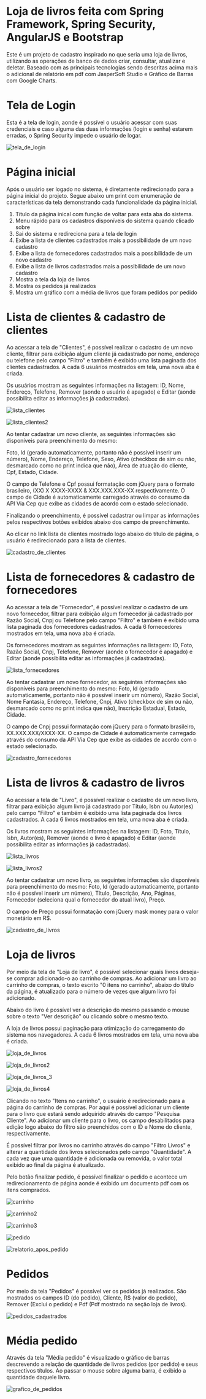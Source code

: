# Loja de livros feita com Spring Framework, Spring Security, AngularJS e Bootstrap
Este é um projeto de cadastro inspirado no que seria uma loja de livros, utilizando as operações de banco de dados criar, consultar, atualizar e deletar. Baseado com as principais tecnologias sendo descritas acima mais o adicional de relatório em pdf com JasperSoft Studio e Gráfico de Barras com Google Charts.

# Tela de Login
Esta é a tela de login, aonde é possível o usuário acessar com suas credenciais e caso alguma das duas informações (login e senha) estarem erradas, o Spring Security impede o usuário de logar.

![tela_de_login](https://user-images.githubusercontent.com/105288563/231555063-614ee3bd-4cfc-4756-bccf-83d66f42d89b.jpg)

# Página inicial
Após o usuário ser logado no sistema, é diretamente redirecionado para a página inicial do projeto. Segue abaixo um print com enumeração de características da tela demonstrando cada funcionalidade da página inicial.

1. Título da página inical com função de voltar para esta aba do sistema.
2. Menu rápido para os cadastros disponíveis do sistema quando clicado sobre
3. Sai do sistema e redireciona para a tela de login
4. Exibe a lista de clientes cadastrados mais a possibilidade de um novo cadastro
5. Exibe a lista de fornecedores cadastrados mais a possibilidade de um novo cadastro
6. Exibe a lista de livros cadastrados mais a possibilidade de um novo cadastro
7. Mostra a tela da loja de livros
8. Mostra os pedidos já realizados
9. Mostra um gráfico com a média de livros que foram pedidos por pedido

# Lista de clientes & cadastro de clientes
Ao acessar a tela de "Clientes", é possível realizar o cadastro de um novo cliente, filtrar para exibição algum cliente já cadastrado por nome, endereço ou telefone pelo campo "Filtro" e também é exibido uma lista paginada dos clientes cadastrados. A cada 6 usuários mostrados em tela, uma nova aba é criada.

Os usuários mostram as seguintes informações na listagem: ID, Nome, Endereço, Telefone, Remover (aonde o usuário é apagado) e Editar (aonde possibilita editar as informações já cadastradas).

![lista_clientes](https://user-images.githubusercontent.com/105288563/231559088-dbfc26e3-6e45-482b-bd9f-6bcb37a7773c.jpg)

![lista_clientes2](https://user-images.githubusercontent.com/105288563/231559107-6110b44e-4de6-4add-8362-db3dba430912.jpg)

Ao tentar cadastrar um novo cliente, as seguintes informações são disponíveis para preenchimento do mesmo:

Foto,
Id (gerado automaticamente, portanto não é possível inserir um número),
Nome,
Endereço,
Telefone,
Sexo,
Ativo (checkbox de sim ou não, desmarcado como no print indica que não),
Área de atuação do cliente,
Cpf,
Estado,
Cidade.

O campo de Telefone e Cpf possui formatação com jQuery para o formato brasileiro, (XX) X XXXX-XXXX & XXX.XXX.XXX-XX respectivamente.
O campo de Cidade é automaticamente carregado através do consumo da API Via Cep que exibe as cidades de acordo com o estado selecionado.

Finalizando o preenchimento, é possível cadastrar ou limpar as informações pelos respectivos botões exibidos abaixo dos campo de preenchimento.

Ao clicar no link lista de clientes mostrado logo abaixo do título de página, o usuário é redirecionado para a lista de clientes.

![cadastro_de_clientes](https://user-images.githubusercontent.com/105288563/231559937-62a96c58-44d3-424f-8abd-c8f5e3217f38.jpg)

# Lista de fornecedores & cadastro de fornecedores
Ao acessar a tela de "Fornecedor", é possível realizar o cadastro de um novo fornecedor, filtrar para exibição algum fornecedor já cadastrado por Razão Social, Cnpj ou Telefone pelo campo "Filtro" e também é exibido uma lista paginada dos fornecedores cadastrados. A cada 6 fornecedores mostrados em tela, uma nova aba é criada.

Os fornecedores mostram as seguintes informações na listagem: ID, Foto, Razão Social, Cnpj, Telefone, Remover (aonde o fornecedor é apagado) e Editar (aonde possibilita editar as informações já cadastradas).

![lista_fornecedores](https://user-images.githubusercontent.com/105288563/231581622-17050192-c7f2-4c3f-a685-1d364d15d633.jpg)

Ao tentar cadastrar um novo fornecedor, as seguintes informações são disponíveis para preenchimento do mesmo:
Foto,
Id (gerado automaticamente, portanto não é possível inserir um número),
Razão Social,
Nome Fantasia,
Endereço,
Telefone,
Cnpj,
Ativo (checkbox de sim ou não, desmarcado como no print indica que não),
Inscrição Estadual,
Estado,
Cidade.

O campo de Cnpj possui formatação com jQuery para o formato brasileiro, XX.XXX.XXX/XXXX-XX.
O campo de Cidade é automaticamente carregado através do consumo da API Via Cep que exibe as cidades de acordo com o estado selecionado.

![cadastro_fornecedores](https://user-images.githubusercontent.com/105288563/231581541-65d68333-84f2-492a-8716-e09affde06c5.jpg)

# Lista de livros & cadastro de livros
Ao acessar a tela de "Livro", é possível realizar o cadastro de um novo livro, filtrar para exibição algum livro já cadastrado por Título, Isbn ou Autor(es) pelo campo "Filtro" e também é exibido uma lista paginada dos livros cadastrados. A cada 6 livros mostrados em tela, uma nova aba é criada.

Os livros mostram as seguintes informações na listagem: ID, Foto, Título, Isbn, Autor(es), Remover (aonde o livro é apagado) e Editar (aonde possibilita editar as informações já cadastradas).

![lista_livros](https://user-images.githubusercontent.com/105288563/231584853-9f3cc632-1533-478f-b5cc-6f694e3a15a4.jpg)

![lista_livros2](https://user-images.githubusercontent.com/105288563/231584860-7f0256c7-820e-4e56-8843-a8b372854dc1.jpg)

Ao tentar cadastrar um novo livro, as seguintes informações são disponíveis para preenchimento do mesmo:
Foto,
Id (gerado automaticamente, portanto não é possível inserir um número),
Título,
Descrição,
Ano,
Páginas,
Fornecedor (seleciona qual o fornecedor do atual livro),
Preço.

O campo de Preço possui formatação com jQuery mask money para o valor monetário em R$.

![cadastro_de_livros](https://user-images.githubusercontent.com/105288563/231585877-14fc1ef7-a0e0-4fbb-8c93-988a55485d1a.jpg)

# Loja de livros
Por meio da tela de "Loja de livro", é possível selecionar quais livros deseja-se comprar adicionado-o ao carrinho de compras. Ao adicionar um livro ao carrinho de compras, o texto escrito "0 itens no carrinho", abaixo do título da página, é atualizado para o número de vezes que algum livro foi adicionado.

Abaixo do livro é possível ver a descrição do mesmo passando o mouse sobre o texto "Ver descrição" ou clicando sobre o mesmo texto.

A loja de livros possui paginação para otimização do carregamento do sistema nos navegadores. A cada 6 livros mostrados em tela, uma nova aba é criada.

![loja_de_livros](https://user-images.githubusercontent.com/105288563/231588144-5a96fe58-2fc5-4ae8-96e3-9bb783d3f5e0.jpg)

![loja_de_livros2](https://user-images.githubusercontent.com/105288563/231588171-b913f13d-37c2-460e-91a5-3779a698a792.jpg)

![loja_de_livros_3](https://user-images.githubusercontent.com/105288563/231588193-26fc894d-d864-4427-95cf-3d162a2a044b.jpg)

![loja_de_livros4](https://user-images.githubusercontent.com/105288563/231588691-6dcb251e-1dc1-4812-a114-0bfcb222c562.jpg)

Clicando no texto "Itens no carrinho", o usuário é redirecionado para a página do carrinho de compras.
Por aqui é possível adicionar um cliente para o livro que estará sendo adquirido através do campo "Pesquisa Cliente". Ao adicionar um cliente para o livro, os campo desabilitados para edição logo abaixo do filtro são preenchidos com o ID e Nome do cliente, respectivamente.

É possível filtrar por livros no carrinho através do campo "Filtro Livros" e alterar a quantidade dos livros selecionados pelo campo "Quantidade". A cada vez que uma quantidade é adicionada ou removida, o valor total exibido ao final da página é atualizado.

Pelo botão finalizar pedido, é possível finalizar o pedido e acontece um redirecionamento de página aonde é exibido um documento pdf com os itens comprados.

![carrinho](https://user-images.githubusercontent.com/105288563/231590045-dfe09f69-4d10-40bb-b5e2-e03435c905fc.jpg)

![carrinho2](https://user-images.githubusercontent.com/105288563/231590060-1e210023-5485-4ea5-9362-1c9761ad30ad.jpg)

![carrinho3](https://user-images.githubusercontent.com/105288563/231590105-70402294-8f4b-43af-bfd9-27c53b40263a.jpg)

![pedido](https://user-images.githubusercontent.com/105288563/231591443-afbe3ac8-77a4-4176-b89f-c311e79845b0.jpg)

![relatorio_apos_pedido](https://user-images.githubusercontent.com/105288563/231591466-efc6f943-8ddb-4cd4-92ce-181cc62b18aa.jpg)

# Pedidos
Por meio da tela "Pedidos" é possível ver os pedidos já realizados. São mostrados os campos ID (do pedido), Cliente, R$ (valor do pedido), Remover (Exclui o pedido) e Pdf (Pdf mostrado na seção loja de livros).

![pedidos_cadastrados](https://user-images.githubusercontent.com/105288563/231593889-daf55c98-8d1f-4128-9716-56baf8bc6db1.jpg)

# Média pedido
Através da tela "Média pedido" é visualizado o gráfico de barras descrevendo a relação de quantidade de livros pedidos (por pedido) e seus respectivos títulos. Ao passar o mouse sobre alguma barra, é exibido a quantidade daquele livro.

![grafico_de_pedidos](https://user-images.githubusercontent.com/105288563/231594333-2471eaf5-1570-437f-84ac-8e88d97558a6.jpg)
